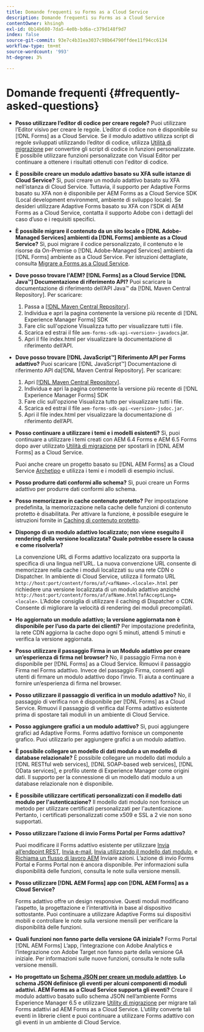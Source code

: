 ```yaml
---
title: Domande frequenti su Forms as a Cloud Service
description: Domande frequenti su Forms as a Cloud Service
contentOwner: khsingh
exl-id: 0b14b680-7da5-4e0b-bd6a-c379d148f9d7
index: false
source-git-commit: 93e7c4b31ea3037c98b64790ffdee11f94cc6134
workflow-type: tm+mt
source-wordcount: '993'
ht-degree: 3%

---
```


# Domande frequenti {#frequently-asked-questions}

* **Posso utilizzare l’editor di codice per creare regole?**
Puoi utilizzare l’Editor visivo per creare le regole. L’editor di codice non è disponibile su [!DNL Forms] as a Cloud Service. Se il modulo adattivo utilizza script di regole sviluppati utilizzando l’editor di codice, utilizza [Utilità di migrazione](migrate-to-forms-as-a-cloud-service.md) per convertire gli script di codice in funzioni personalizzate. È possibile utilizzare funzioni personalizzate con Visual Editor per continuare a ottenere i risultati ottenuti con l&#39;editor di codice.

* **È possibile creare un modulo adattivo basato su XFA sulle istanze di Cloud Service?**
Sì, puoi creare un modulo adattivo basato su XFA nell’istanza di Cloud Service. Tuttavia, il supporto per Adaptive Forms basato su XFA non è disponibile per AEM Forms as a Cloud Service SDK (Local development environment, ambiente di sviluppo locale). Se desideri utilizzare Adaptive Forms basato su XFA con l’SDK di AEM Forms as a Cloud Service, contatta il supporto Adobe con i dettagli del caso d’uso e i requisiti specifici.

<!-- * **Can I use an XDP as a Document of Record (DoR) template? Is Forms Designer included in AEM Forms as a Cloud Service license?** 

  Yes, you can use an XDP as a Document of Record template on Cloud Service instances. However, support to use XDP as a Document of Record template is not available for AEM Forms as a Cloud Service SDK (Local development environment). -->

* **È possibile migrare il contenuto da un sito locale o [!DNL Adobe-Managed Services] ambienti da [!DNL Forms] ambiente as a Cloud Service?**
Sì, puoi migrare il codice personalizzato, il contenuto e le risorse da On-Premise o [!DNL Adobe-Managed Services] ambienti da [!DNL Forms] ambiente as a Cloud Service. Per istruzioni dettagliate, consulta [Migrare a Forms as a Cloud Service](migrate-to-forms-as-a-cloud-service.md).

<!-- You can use package manager or Experience Manager UI to [export and import Forms and related assets](import-export-forms-templates.md), use the migration utility to make your existing assets compatible with [!DNL Forms] as a Cloud Service, use the [Best Practices Analyzer](https://experienceleague.adobe.com/docs/experience-manager-cloud-service/moving/cloud-migration/best-practices-analyzer/overview-best-practices-analyzer.html?lang=en#best-practices-analyzer) tool to find the features and APIs that require changes and updated before migration, and use the [Content Transfer Tools](https://docs.adobe.com/content/help/en/experience-manager-cloud-service/moving/home.html) to move your custom code without refactoring it. -->

* **Dove posso trovare l&#39;AEM? [!DNL Forms] as a Cloud Service [!DNL Java™] Documentazione di riferimento API?**
Puoi scaricare la documentazione di riferimento dell’API Java™ da [!DNL Maven Central Repository]. Per scaricare:
   1. Passa a [[!DNL Maven Central Repository]](https://mvnrepository.com/artifact/com.adobe.aem/aem-forms-sdk-api).
   1. Individua e apri la pagina contenente la versione più recente di [!DNL Experience Manager Forms] SDK
   1. Fare clic sull&#39;opzione Visualizza tutto per visualizzare tutti i file.
   1. Scarica ed estrai il file `aem-forms-sdk-api-<version>-javadocs`.jar.
   1. Apri il file index.html per visualizzare la documentazione di riferimento dell’API.

* **Dove posso trovare [!DNL JavaScript™] Riferimento API per Forms adattivo?**
Puoi scaricare [!DNL JavaScript™] Documentazione di riferimento API da[!DNL  Maven Central Repository]. Per scaricare:
   1. Apri [[!DNL Maven Central Repository]](https://mvnrepository.com/artifact/com.adobe.aem/aem-forms-sdk-api).
   1. Individua e apri la pagina contenente la versione più recente di [!DNL Experience Manager Forms] SDK
   1. Fare clic sull&#39;opzione Visualizza tutto per visualizzare tutti i file.
   1. Scarica ed estrai il file `aem-forms-sdk-api-<version>-jsdoc.jar`.
   1. Apri il file index.html per visualizzare la documentazione di riferimento dell’API.

* **Posso continuare a utilizzare i temi e i modelli esistenti?**
Sì, puoi continuare a utilizzare i temi creati con AEM 6.4 Forms e AEM 6.5 Forms dopo aver utilizzato [Utilità di migrazione](migrate-to-forms-as-a-cloud-service.md) per spostarli in [!DNL AEM Forms] as a Cloud Service.

   Puoi anche creare un progetto basato su [!DNL AEM Forms] as a Cloud Service [Archetipo](setup-local-development-environment.md#forms-cloud-service-local-development-environment) e utilizza i temi e i modelli di esempio inclusi.

* **Posso produrre dati conformi allo schema?**
Sì, puoi creare un Forms adattivo per produrre dati conformi allo schema.

<!-- * **Can I pass custom parameters to the prefill service?**
Custom parameters are planned for an upcoming release. -->

* **Posso memorizzare in cache contenuto protetto?**
Per impostazione predefinita, la memorizzazione nella cache delle funzioni di contenuto protetto è disabilitata. Per attivare la funzione, è possibile eseguire le istruzioni fornite in [Caching di contenuto protetto](https://experienceleague.adobe.com/docs/experience-manager-dispatcher/using/configuring/permissions-cache.html?lang=it).

* **Dispongo di un modulo adattivo localizzato; non viene eseguito il rendering della versione localizzata? Quale potrebbe essere la causa e come risolverla?**

   La convenzione URL di Forms adattivo localizzato ora supporta la specifica di una lingua nell’URL. La nuova convenzione URL consente di memorizzare nella cache i moduli localizzati su una rete CDN o Dispatcher. In ambiente di Cloud Service, utilizza il formato URL `http://host:port/content/forms/af/<afName>.<locale>.html` per richiedere una versione localizzata di un modulo adattivo anziché `http://host:port/content/forms/af/afName.html?afAcceptLang=<locale>`. L’Adobe consiglia di utilizzare il caching di Dispatcher o CDN. Consente di migliorare la velocità di rendering dei moduli precompilati.

* **Ho aggiornato un modulo adattivo; la versione aggiornata non è disponibile per l’uso da parte dei clienti?**
Per impostazione predefinita, la rete CDN aggiorna la cache dopo ogni 5 minuti, attendi 5 minuti e verifica la versione aggiornata.

* **Posso utilizzare il passaggio Firma in un Modulo adattivo per creare un’esperienza di firma nel browser?**
No, il passaggio Firma non è disponibile per [!DNL Forms] as a Cloud Service. Rimuovi il passaggio Firma nel Forms adattivo. Invece del passaggio Firma, consenti agli utenti di firmare un modulo adattivo dopo l’invio. Ti aiuta a continuare a fornire un’esperienza di firma nel browser.

* **Posso utilizzare il passaggio di verifica in un modulo adattivo?**
No, il passaggio di verifica non è disponibile per [!DNL Forms] as a Cloud Service. Rimuovi il passaggio di verifica dal Forms adattivo esistente prima di spostare tali moduli in un ambiente di Cloud Service.

* **Posso aggiungere grafici a un modulo adattivo?**
Sì, puoi aggiungere grafici ad Adaptive Forms. Forms adattivo fornisce un componente grafico. Puoi utilizzarlo per aggiungere grafici a un modulo adattivo.

* **È possibile collegare un modello di dati modulo a un modello di database relazionale?**
È possibile collegare un modello dati modulo a [!DNL RESTful web services], [!DNL SOAP-based web services], [!DNL OData services], e profilo utente di Experience Manager come origini dati. Il supporto per la connessione di un modello dati modulo a un database relazionale non è disponibile.

* **È possibile utilizzare certificati personalizzati con il modello dati modulo per l&#39;autenticazione?**
Il modello dati modulo non fornisce un metodo per utilizzare certificati personalizzati per l&#39;autenticazione. Pertanto, i certificati personalizzati come x509 e SSL a 2 vie non sono supportati.

* **Posso utilizzare l’azione di invio Forms Portal per Forms adattivo?**

   Puoi modificare il Forms adattivo esistente per utilizzare [Invia all’endpoint REST](configuring-submit-actions.md#submit-to-rest-endpoint), [Invia e-mail](configuring-submit-actions.md#send-email), [Invia utilizzando il modello dati modulo](configuring-submit-actions.md#submit-using-form-data-model), e [Richiama un flusso di lavoro AEM](configuring-submit-actions.md#invoke-an-aem-workflow) Inviare azioni. L’azione di invio Forms Portal e Forms Portal non è ancora disponibile. Per informazioni sulla disponibilità delle funzioni, consulta le note sulla versione mensili.

* **Posso utilizzare [!DNL AEM Forms] app con [!DNL AEM Forms] as a Cloud Service?**

   Forms adattivo offre un design responsive. Questi moduli modificano l’aspetto, la progettazione e l’interattività in base al dispositivo sottostante. Puoi continuare a utilizzare Adaptive Forms sui dispositivi mobili e controllare le note sulla versione mensili per verificare la disponibilità delle funzioni.

* **Quali funzioni non fanno parte della versione GA iniziale?**
Forms Portal [!DNL AEM Forms] L’app, l’integrazione con Adobe Analytics e l’integrazione con Adobe Target non fanno parte della versione GA iniziale. Per informazioni sulle nuove funzioni, consulta le note sulla versione mensili.

* **Ho progettato un [Schema JSON per creare un modulo adattivo](adaptive-form-json-schema-form-model.md). Lo schema JSON definisce gli eventi per alcuni componenti di moduli adattivi. AEM Forms as a Cloud Service supporta gli eventi?**
Creare il modulo adattivo basato sullo schema JSON nell’ambiente Forms Experience Manager 6.5 e utilizzare [Utility di migrazione](migrate-to-forms-as-a-cloud-service.md) per migrare tali Forms adattivi ad AEM Forms as a Cloud Service. L’utility converte tali eventi in librerie client e puoi continuare a utilizzare Forms adattivo con gli eventi in un ambiente di Cloud Service.

<!-- 

* **Is there any AEM Forms as a Cloud Service connector for Microsoft Power Automate?**

  Yes, Adobe provides an Adobe Experience Manager connector to access [Adobe Experience Manager Forms - Communication capabilities](https://experienceleague.adobe.com/docs/experience-manager-cloud-service/content/forms/using-communications/aem-forms-cloud-service-communications-introduction.html) through Microsoft Power Automate. You can create a PDF document that is based on a form design and XML form data or create PostScript (PS), Printer Command Language (PCL), Zebra Printing Language (ZPL) and other Printer Definition Language documents. 

  You can get started with Adobe Experience Manager easily with just a few steps:

  1. Generate the Service credentials: Use Adobe Experience Manager Developer Console to [generate](https://experienceleague.adobe.com/docs/experience-manager-learn/getting-started-with-aem-headless/authentication/service-credentials.html?#generate-service-credentials) the service credentials.  
  
  1. Setup your connection: Add your service credentials to the Adobe Experience Manager Connector. You can get crdential from service credential JSON and copy these credential details to your one-time connection setup:

    * AEM Server
    * Organization ID 
    * Client ID
    * Client Secret
    * Technical Account ID
    * Meta Scopes
    * Private Key - base64 encoded keys are accepted
    * Adobe IMS Host URL

    <br> 
    
    ![Use your Service Credential JSON for credential details](assets/forms-aem-pa-connector-connection.png)

    A sample Service Credential JSON file fields mapped to Adobe Experience Manager connector for Microsoft Power Automate.

    -->



